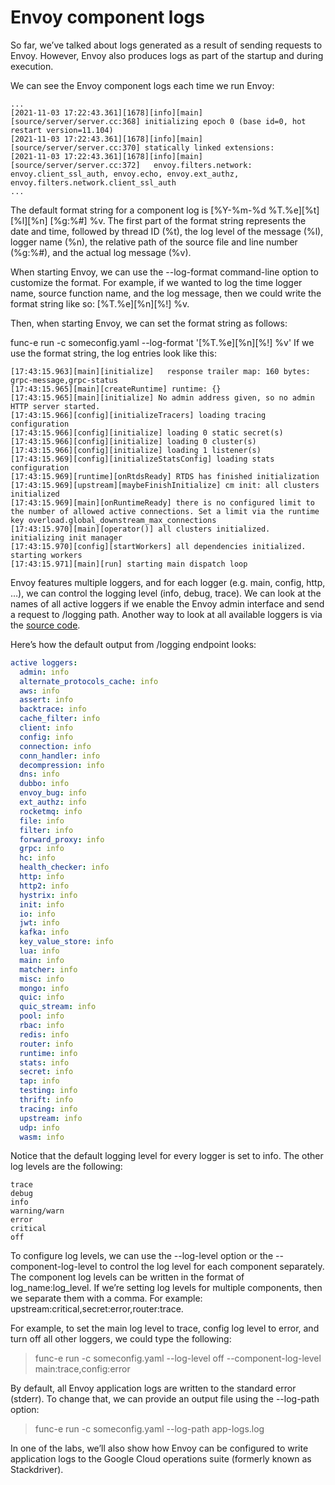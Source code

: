 # Envoy component logs
So far, we’ve talked about logs generated as a result of sending requests to Envoy. However, Envoy also produces logs as part of the startup and during execution.

We can see the Envoy component logs each time we run Envoy:

```
...
[2021-11-03 17:22:43.361][1678][info][main] [source/server/server.cc:368] initializing epoch 0 (base id=0, hot restart version=11.104)
[2021-11-03 17:22:43.361][1678][info][main] [source/server/server.cc:370] statically linked extensions:
[2021-11-03 17:22:43.361][1678][info][main] [source/server/server.cc:372]   envoy.filters.network: envoy.client_ssl_auth, envoy.echo, envoy.ext_authz, envoy.filters.network.client_ssl_auth
...
```

The default format string for a component log is [%Y-%m-%d %T.%e][%t][%l][%n] [%g:%#] %v. The first part of the format string represents the date and time, followed by thread ID (%t), the log level of the message (%l), logger name (%n), the relative path of the source file and line number (%g:%#), and the actual log message (%v).

When starting Envoy, we can use the --log-format command-line option to customize the format. For example, if we wanted to log the time logger name, source function name, and the log message, then we could write the format string like so: [%T.%e][%n][%!] %v.

Then, when starting Envoy, we can set the format string as follows:

func-e run -c someconfig.yaml --log-format '[%T.%e][%n][%!] %v'
If we use the format string, the log entries look like this:

```
[17:43:15.963][main][initialize]   response trailer map: 160 bytes: grpc-message,grpc-status
[17:43:15.965][main][createRuntime] runtime: {}
[17:43:15.965][main][initialize] No admin address given, so no admin HTTP server started.
[17:43:15.966][config][initializeTracers] loading tracing configuration
[17:43:15.966][config][initialize] loading 0 static secret(s)
[17:43:15.966][config][initialize] loading 0 cluster(s)
[17:43:15.966][config][initialize] loading 1 listener(s)
[17:43:15.969][config][initializeStatsConfig] loading stats configuration
[17:43:15.969][runtime][onRtdsReady] RTDS has finished initialization
[17:43:15.969][upstream][maybeFinishInitialize] cm init: all clusters initialized
[17:43:15.969][main][onRuntimeReady] there is no configured limit to the number of allowed active connections. Set a limit via the runtime key overload.global_downstream_max_connections
[17:43:15.970][main][operator()] all clusters initialized. initializing init manager
[17:43:15.970][config][startWorkers] all dependencies initialized. starting workers
[17:43:15.971][main][run] starting main dispatch loop
```

Envoy features multiple loggers, and for each logger (e.g. main, config, http, …), we can control the logging level (info, debug, trace). We can look at the names of all active loggers if we enable the Envoy admin interface and send a request to /logging path. Another way to look at all available loggers is via the [source code](https://github.com/envoyproxy/envoy/blob/82261f5a401418df13626ca3fa52fa65fea10c81//source/common/common/logger.h).

Here’s how the default output from /logging endpoint looks:

```yaml
active loggers:
  admin: info
  alternate_protocols_cache: info
  aws: info
  assert: info
  backtrace: info
  cache_filter: info
  client: info
  config: info
  connection: info
  conn_handler: info
  decompression: info
  dns: info
  dubbo: info
  envoy_bug: info
  ext_authz: info
  rocketmq: info
  file: info
  filter: info
  forward_proxy: info
  grpc: info
  hc: info
  health_checker: info
  http: info
  http2: info
  hystrix: info
  init: info
  io: info
  jwt: info
  kafka: info
  key_value_store: info
  lua: info
  main: info
  matcher: info
  misc: info
  mongo: info
  quic: info
  quic_stream: info
  pool: info
  rbac: info
  redis: info
  router: info
  runtime: info
  stats: info
  secret: info
  tap: info
  testing: info
  thrift: info
  tracing: info
  upstream: info
  udp: info
  wasm: info
```

Notice that the default logging level for every logger is set to info. The other log levels are the following:

```
trace
debug
info
warning/warn
error
critical
off
```

To configure log levels, we can use the --log-level option or the --component-log-level to control the log level for each component separately. The component log levels can be written in the format of log_name:log_level. If we’re setting log levels for multiple components, then we separate them with a comma. For example: upstream:critical,secret:error,router:trace.

For example, to set the main log level to trace, config log level to error, and turn off all other loggers, we could type the following:

> func-e run -c someconfig.yaml --log-level off --component-log-level main:trace,config:error

By default, all Envoy application logs are written to the standard error (stderr). To change that, we can provide an output file using the --log-path option:

> func-e run -c someconfig.yaml --log-path app-logs.log

In one of the labs, we’ll also show how Envoy can be configured to write application logs to the Google Cloud operations suite (formerly known as Stackdriver).